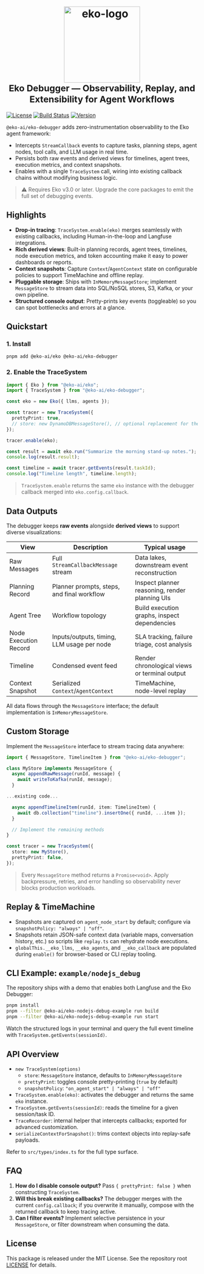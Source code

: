 <h1 align="center">
  <a href="https://github.com/FellouAI/eko" target="_blank">
    <img src="https://github.com/user-attachments/assets/55dbdd6c-2b08-4e5f-a841-8fea7c2a0b92" alt="eko-logo" width="200" height="200">
  </a>
  <br>
  <small>Eko Debugger — Observability, Replay, and Extensibility for Agent Workflows</small>
</h1>

[![License](https://img.shields.io/badge/license-MIT-blue.svg)](LICENSE) [![Build Status](https://img.shields.io/badge/build-passing-brightgreen.svg)](https://example.com/build-status) [![Version](https://img.shields.io/github/package-json/v/FellouAI/eko?color=yellow)](https://eko.fellou.ai/docs/release/versions/)

`@eko-ai/eko-debugger` adds zero-instrumentation observability to the Eko agent framework:

- Intercepts `StreamCallback` events to capture tasks, planning steps, agent nodes, tool calls, and LLM usage in real time.
- Persists both raw events and derived views for timelines, agent trees, execution metrics, and context snapshots.
- Enables with a single `TraceSystem` call, wiring into existing callback chains without modifying business logic.

> ⚠️ Requires Eko v3.0 or later. Upgrade the core packages to emit the full set of debugging events.

## Highlights

- **Drop-in tracing**: `TraceSystem.enable(eko)` merges seamlessly with existing callbacks, including Human-in-the-loop and Langfuse integrations.
- **Rich derived views**: Built-in planning records, agent trees, timelines, node execution metrics, and token accounting make it easy to power dashboards or reports.
- **Context snapshots**: Capture `Context`/`AgentContext` state on configurable policies to support TimeMachine and offline replay.
- **Pluggable storage**: Ships with `InMemoryMessageStore`; implement `MessageStore` to stream data into SQL/NoSQL stores, S3, Kafka, or your own pipeline.
- **Structured console output**: Pretty-prints key events (toggleable) so you can spot bottlenecks and errors at a glance.

## Quickstart

### 1. Install

```bash
pnpm add @eko-ai/eko @eko-ai/eko-debugger
```

### 2. Enable the TraceSystem

```typescript
import { Eko } from "@eko-ai/eko";
import { TraceSystem } from "@eko-ai/eko-debugger";

const eko = new Eko({ llms, agents });

const tracer = new TraceSystem({
  prettyPrint: true,
  // store: new DynamoDBMessageStore(), // optional replacement for the default storage
});

tracer.enable(eko);

const result = await eko.run("Summarize the morning stand-up notes.");
console.log(result.result);

const timeline = await tracer.getEvents(result.taskId);
console.log("Timeline length", timeline.length);
```

>`TraceSystem.enable` returns the same `eko` instance with the debugger callback merged into `eko.config.callback`.

## Data Outputs

The debugger keeps **raw events** alongside **derived views** to support diverse visualizations:

| View | Description | Typical usage |
| --- | --- | --- |
| Raw Messages | Full `StreamCallbackMessage` stream | Data lakes, downstream event reconstruction |
| Planning Record | Planner prompts, steps, and final workflow | Inspect planner reasoning, render planning UIs |
| Agent Tree | Workflow topology | Build execution graphs, inspect dependencies |
| Node Execution Record | Inputs/outputs, timing, LLM usage per node | SLA tracking, failure triage, cost analysis |
| Timeline | Condensed event feed | Render chronological views or terminal output |
| Context Snapshot | Serialized `Context`/`AgentContext` | TimeMachine, node-level replay |

All data flows through the `MessageStore` interface; the default implementation is `InMemoryMessageStore`.

## Custom Storage

Implement the `MessageStore` interface to stream tracing data anywhere:

```typescript
import { MessageStore, TimelineItem } from "@eko-ai/eko-debugger";

class MyStore implements MessageStore {
  async appendRawMessage(runId, message) {
    await writeToKafka(runId, message);
  }

...existing code...

  async appendTimelineItem(runId, item: TimelineItem) {
    await db.collection("timeline").insertOne({ runId, ...item });
  }

  // Implement the remaining methods
}

const tracer = new TraceSystem({
  store: new MyStore(),
  prettyPrint: false,
});
```

> Every `MessageStore` method returns a `Promise<void>`. Apply backpressure, retries, and error handling so observability never blocks production workloads.

## Replay & TimeMachine

- Snapshots are captured on `agent_node_start` by default; configure via `snapshotPolicy: "always" | "off"`.
- Snapshots retain JSON-safe context data (variable maps, conversation history, etc.) so scripts like `replay.ts` can rehydrate node executions.
- `globalThis.__eko_llms`, `__eko_agents`, and `__eko_callback` are populated during `enable()` for browser-based or CLI replay tooling.

## CLI Example: `example/nodejs_debug`

The repository ships with a demo that enables both Langfuse and the Eko Debugger:

```bash
pnpm install
pnpm --filter @eko-ai/eko-nodejs-debug-example run build
pnpm --filter @eko-ai/eko-nodejs-debug-example run start
```

Watch the structured logs in your terminal and query the full event timeline with `TraceSystem.getEvents(sessionId)`.

## API Overview

- `new TraceSystem(options)`
  - `store`: `MessageStore` instance, defaults to `InMemoryMessageStore`
  - `prettyPrint`: toggles console pretty-printing (`true` by default)
  - `snapshotPolicy`: `"on_agent_start" | "always" | "off"`
- `TraceSystem.enable(eko)`: activates the debugger and returns the same `eko` instance.
- `TraceSystem.getEvents(sessionId)`: reads the timeline for a given session/task ID.
- `TraceRecorder`: internal helper that intercepts callbacks; exported for advanced customization.
- `serializeContextForSnapshot()`: trims context objects into replay-safe payloads.

Refer to `src/types/index.ts` for the full type surface.

## FAQ

1. **How do I disable console output?** Pass `{ prettyPrint: false }` when constructing `TraceSystem`.
2. **Will this break existing callbacks?** The debugger merges with the current `config.callback`; if you overwrite it manually, compose with the returned callback to keep tracing active.
3. **Can I filter events?** Implement selective persistence in your `MessageStore`, or filter downstream when consuming the data.

## License

This package is released under the MIT License. See the repository root [LICENSE](../../LICENSE) for details.

